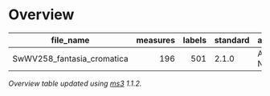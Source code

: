 

# Overview
|        file_name         |measures|labels|standard| annotators |
|--------------------------|-------:|-----:|--------|------------|
|SwWV258_fantasia_cromatica|     196|   501|2.1.0   |Adrian Nagel|


*Overview table updated using [ms3](https://johentsch.github.io/ms3/) 1.1.2.*
